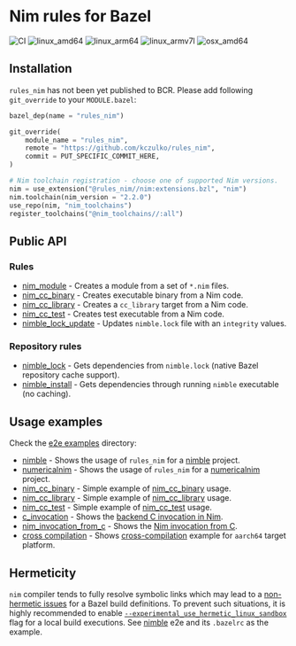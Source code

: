 # Nim rules for Bazel

![CI](https://github.com/kczulko/rules_nim/actions/workflows/workflow.yaml/badge.svg)
![linux_amd64](https://img.shields.io/badge/platform-linux__amd64-orange)
![linux_arm64](https://img.shields.io/badge/platform-linux__arm64-orange)
![linux_armv7l](https://img.shields.io/badge/platform-linux__armv7l-orange)
![osx_amd64](https://img.shields.io/badge/platform-osx__amd64-orange)


## Installation

`rules_nim` has not been yet published to BCR. Please add following `git_override` to your `MODULE.bazel`:

```python
bazel_dep(name = "rules_nim")

git_override(
    module_name = "rules_nim",
    remote = "https://github.com/kczulko/rules_nim",
    commit = PUT_SPECIFIC_COMMIT_HERE,
)

# Nim toolchain registration - choose one of supported Nim versions.
nim = use_extension("@rules_nim//nim:extensions.bzl", "nim")
nim.toolchain(nim_version = "2.2.0")
use_repo(nim, "nim_toolchains")
register_toolchains("@nim_toolchains//:all")

```

## Public API

### Rules

- [nim_module][nim_module] - Creates a module from a set of `*.nim` files.
- [nim_cc_binary][nim_cc_binary] - Creates executable binary from a Nim code.
- [nim_cc_library][nim_cc_library] - Creates a `cc_library` target from a Nim code.
- [nim_cc_test][nim_cc_test] - Creates test executable from a Nim code.
- [nimble_lock_update][nimble_lock_update] - Updates `nimble.lock` file with an `integrity` values.

### Repository rules

- [nimble_lock][nimble_install] - Gets dependencies from `nimble.lock` (native Bazel repository cache support).
- [nimble_install][nimble_install] - Gets dependencies through running `nimble` executable (no caching).

## Usage examples

Check the [e2e examples](./e2e) directory:
- [nimble](./e2e/nimble) - Shows the usage of `rules_nim` for a [nimble][nimble] project.
- [numericalnim](./e2e/numericalnim) - Shows the usage of `rules_nim` for a [numericalnim][numericalnim] project.
- [nim_cc_binary](./e2e/nim_cc_binary) - Simple example of [nim_cc_binary][nim_cc_binary] usage.
- [nim_cc_library](./e2e/nim_cc_library) - Simple example of [nim_cc_library][nim_cc_library] usage.
- [nim_cc_test](./e2e/nim_cc_test) - Simple example of [nim_cc_test][nim_cc_test] usage.
- [c_invocation](./e2e/c_invocation) - Shows the [backend C invocation in Nim][backend_c_invocation_example].
- [nim_invocation_from_c](./e2e/nim_invocation_from_c) - Shows the [Nim invocation from C][nim_invocation_from_c].
- [cross compilation](./e2e/cross_compilation) - Shows [cross-compilation](https://nim-lang.github.io/Nim/nimc.html#crossminuscompilation) example for `aarch64` target platform.

## Hermeticity

`nim` compiler tends to fully resolve symbolic links which may lead to a [non-hermetic issues][nonhermetic-toolchain]
for a Bazel build definitions. To prevent such situations, it is highly recommended to enable
[`--experimental_use_hermetic_linux_sandbox`][hermetic-linux-sandbox] flag for a local build executions. See [nimble](./e2e/nimble) 
e2e and its `.bazelrc` as the example.

[nim_module]: https://github.com/kczulko/rules_nim/blob/master/docs/rules.md#nim_module
[nimble_install]: https://github.com/kczulko/rules_nim/blob/master/docs/repo_rules.md#nimble_install
[nimble_lock]: https://github.com/kczulko/rules_nim/blob/master/docs/repo_rules.md#nimble_lock
[nimble_lock_update]: https://github.com/kczulko/rules_nim/blob/master/docs/rules.md#nimble_lock_update
[nim_cc_test]: https://github.com/kczulko/rules_nim/blob/master/docs/rules.md#nim_cc_test
[nim_cc_library]: https://github.com/kczulko/rules_nim/blob/master/docs/rules.md#nim_cc_library
[nim_cc_binary]: https://github.com/kczulko/rules_nim/blob/master/docs/rules.md#nim_cc_binary
[numericalnim]: https://github.com/SciNim/numericalnim
[backend_c_invocation_example]: https://nim-lang.org/docs/backends.html#nim-code-calling-the-backend-c-invocation-example
[nim_invocation_from_c]: https://nim-lang.org/docs/backends.html#backend-code-calling-nim-nim-invocation-example-from-c
[nimble]: https://github.com/nim-lang/nimble
[nonhermetic-toolchain]: https://github.com/kczulko/rules_nim/issues/7
[hermetic-linux-sandbox]: https://bazel.build/reference/command-line-reference#flag--experimental_use_hermetic_linux_sandbox
